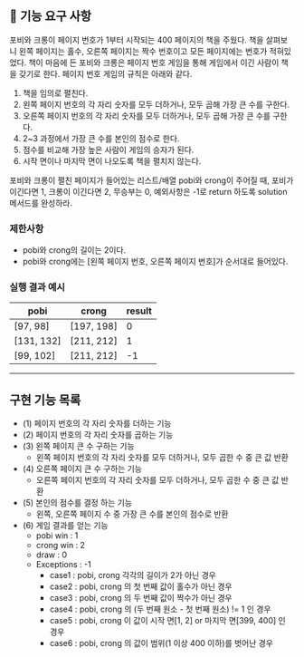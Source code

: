 ## 🚀 기능 요구 사항

포비와 크롱이 페이지 번호가 1부터 시작되는 400 페이지의 책을 주웠다. 책을 살펴보니 왼쪽 페이지는 홀수, 오른쪽 페이지는 짝수 번호이고 모든 페이지에는 번호가 적혀있었다. 책이 마음에 든 포비와 크롱은 페이지 번호 게임을 통해 게임에서 이긴 사람이 책을 갖기로 한다. 페이지 번호 게임의 규칙은 아래와 같다.

1. 책을 임의로 펼친다.
2. 왼쪽 페이지 번호의 각 자리 숫자를 모두 더하거나, 모두 곱해 가장 큰 수를 구한다.
3. 오른쪽 페이지 번호의 각 자리 숫자를 모두 더하거나, 모두 곱해 가장 큰 수를 구한다.
4. 2~3 과정에서 가장 큰 수를 본인의 점수로 한다.
5. 점수를 비교해 가장 높은 사람이 게임의 승자가 된다.
6. 시작 면이나 마지막 면이 나오도록 책을 펼치지 않는다.

포비와 크롱이 펼친 페이지가 들어있는 리스트/배열 pobi와 crong이 주어질 때, 포비가 이긴다면 1, 크롱이 이긴다면 2, 무승부는 0, 예외사항은 -1로 return 하도록 solution 메서드를 완성하라.

### 제한사항

- pobi와 crong의 길이는 2이다.
- pobi와 crong에는 [왼쪽 페이지 번호, 오른쪽 페이지 번호]가 순서대로 들어있다.

### 실행 결과 예시

| pobi | crong | result |
| --- | --- | --- |
| [97, 98] | [197, 198] | 0 |
| [131, 132] | [211, 212] | 1 |
| [99, 102] | [211, 212] | -1 |

---

## 구현 기능 목록

- (1) 페이지 번호의 각 자리 숫자를 더하는 기능
- (2) 페이지 번호의 각 자리 숫자를 곱하는 기능
- (3) 왼쪽 페이지 큰 수 구하는 기능
  - 왼쪽 페이지 번호의 각 자리 숫자를 모두 더하거나, 모두 곱한 수 중 큰 값 반환
- (4) 오른쪽 페이지 큰 수 구하는 기능
  - 오른쪽 페이지 번호의 각 자리 숫자를 모두 더하거나, 모두 곱한 수 중 큰 값 반환
- (5) 본인의 점수를 결정 하는 기능
  - 왼쪽, 오른쪽 페이지 수 중 가장 큰 수를 본인의 점수로 반환
- (6) 게임 결과를 얻는 기능
  - pobi win : 1
  - crong win : 2
  - draw : 0
  - Exceptions : -1
    - case1 : pobi, crong 각각의 길이가 2가 아닌 경우
    - case2 : pobi, crong 의 첫 번째 값이 홀수가 아닌 경우
    - case3 : pobi, crong 의 두 번째 값이 짝수가 아닌 경우
    - case4 : pobi, crong 의 (두 번째 원소 - 첫 번째 원소) != 1 인 경우
    - case5 : pobi, crong 이 값이 시작 면[1, 2] or 마지막 면[399, 400] 인 경우
    - case6 : pobi, crong 의 값이 범위(1 이상 400 이하)를 벗어난 경우
